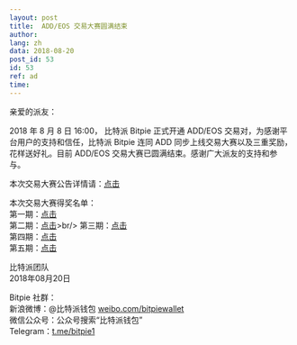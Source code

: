 ```yaml
---
layout: post
title:  ADD/EOS 交易大赛圆满结束
author: 
lang: zh
data: 2018-08-20
post_id: 53
id: 53
ref: ad
time: 
---
```


亲爱的派友：

2018 年 8 月 8 日 16:00， 比特派 Bitpie 正式开通 ADD/EOS 交易对，为感谢平台用户的支持和信任，比特派 Bitpie 连同 ADD 同步上线交易大赛以及三重奖励，花样送好礼。目前 ADD/EOS 交易大赛已圆满结束。感谢广大派友的支持和参与。

本次交易大赛公告详情请：<a href="https://bitpie.com/2018-08-06/addeos-trading-competition-note
" target="_blank">点击</a>

本次交易大赛得奖名单：<br/>
第一期：<a href="https://bitpie.com/2018-08-10/addeos-trading-competition-winner" target="_blank">点击</a><br/>
第二期：<a href="https://bitpie.com/2018-08-11/addeos-trading-competition-winner" target="_blank">点击</a>>br/>
第三期：<a href="https://bitpie.com/2018-08-12/addeos-trading-competition-winner" target="_blank">点击</a><br/>
第四期：<a href="https://bitpie.com/2018-08-13/addeos-trading-competition-winner" target="_blank">点击</a><br/>
第五期：<a href="https://bitpie.com/2018-08-19/addeos-trading-competition-winner" target="_blank">点击</a><br/>



比特派团队<br/>
2018年08月20日

Bitpie 社群：<br/>
新浪微博：@比特派钱包 <a href="https://weibo.com/bitpiewallet" target="_blank">weibo.com/bitpiewallet</a><br/>
微信公众号：公众号搜索“比特派钱包”<br/>
Telegram：<a href="https://t.me/bitpie1" target="_blank">t.me/bitpie1</a>

